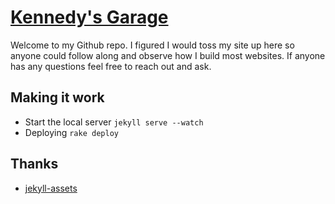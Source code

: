 # [Kennedy's Garage](http://kennedysgarage.com)

Welcome to my Github repo. I figured I would toss my site up here so anyone could follow along and observe how I build most websites. If anyone has any questions feel free to reach out and ask.

## Making it work
* Start the local server ```jekyll serve --watch```
* Deploying ```rake deploy```

## Thanks
* [jekyll-assets](http://jekyll-assets.github.io/jekyll-assets/)
